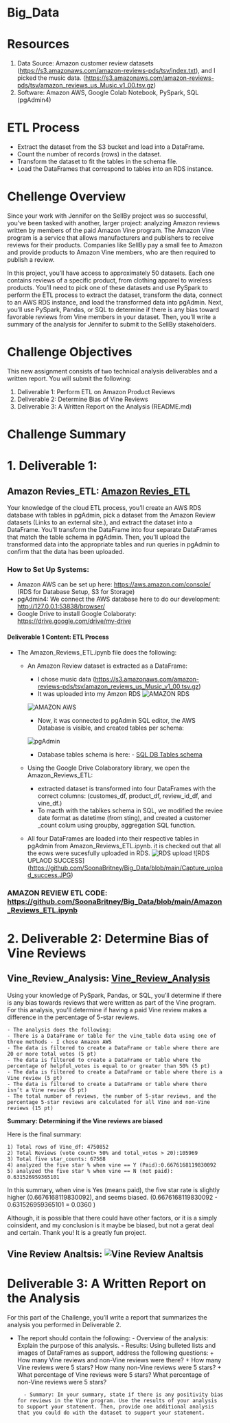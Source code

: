 # Big_Data

# Resources
1. Data Source: Amazon customer review datasets (https://s3.amazonaws.com/amazon-reviews-pds/tsv/index.txt), and I picked the music data. (https://s3.amazonaws.com/amazon-reviews-pds/tsv/amazon_reviews_us_Music_v1_00.tsv.gz)
2. Software: Amazon AWS, Google Colab Notebook, PySpark, SQL (pgAdmin4)

# ETL Process
- Extract the dataset from the S3 bucket and load into a DataFrame.
- Count the number of records (rows) in the dataset.
- Transform the dataset to fit the tables in the schema file.
- Load the DataFrames that correspond to tables into an RDS instance.

# Chellenge Overview
Since your work with Jennifer on the SellBy project was so successful, you’ve been tasked with another, larger project: analyzing Amazon reviews written by members of the paid Amazon Vine program. The Amazon Vine program is a service that allows manufacturers and publishers to receive reviews for their products. Companies like SellBy pay a small fee to Amazon and provide products to Amazon Vine members, who are then required to publish a review.

In this project, you’ll have access to approximately 50 datasets. Each one contains reviews of a specific product, from clothing apparel to wireless products. You’ll need to pick one of these datasets and use PySpark to perform the ETL process to extract the dataset, transform the data, connect to an AWS RDS instance, and load the transformed data into pgAdmin. Next, you’ll use PySpark, Pandas, or SQL to determine if there is any bias toward favorable reviews from Vine members in your dataset. Then, you’ll write a summary of the analysis for Jennifer to submit to the SellBy stakeholders.

# Challenge Objectives
This new assignment consists of two technical analysis deliverables and a written report. You will submit the following:

1. Deliverable 1: Perform ETL on Amazon Product Reviews
2. Deliverable 2: Determine Bias of Vine Reviews
3. Deliverable 3: A Written Report on the Analysis (README.md)

# Challenge Summary

# 1. Deliverable 1:

## Amazon Revies_ETL: [Amazon Revies_ETL](https://github.com/SoonaBritney/Big_Data/blob/main/Amazon_Reviews_ETL.ipynb)

Your knowledge of the cloud ETL process, you’ll create an AWS RDS database with tables in pgAdmin, pick a dataset from the Amazon Review datasets (Links to an external site.), and extract the dataset into a DataFrame. You'll transform the DataFrame into four separate DataFrames that match the table schema in pgAdmin. Then, you'll upload the transformed data into the appropriate tables and run queries in pgAdmin to confirm that the data has been uploaded.

### How to Set Up Systems:
- Amazon AWS can be set up here: https://aws.amazon.com/console/  (RDS for Database Setup, S3 for Storage) 
- pgAdmin4: We connect the AWS database here to do our development: http://127.0.0.1:53838/browser/
- Google Drive to install Google Colaboraty: https://drive.google.com/drive/my-drive

#### Deliverable 1 Content: ETL Process

- The Amazon_Reviews_ETL.ipynb file does the following: 
    - An Amazon Review dataset is extracted as a DataFrame: 
        - I chose music data (https://s3.amazonaws.com/amazon-reviews-pds/tsv/amazon_reviews_us_Music_v1_00.tsv.gz)
        - It was uploaded into my Amzon RDS
         ![AMAZON RDS](https://github.com/SoonaBritney/Big_Data/blob/main/Capture_amazon_rds.JPG)
         
         ![AMAZON AWS](https://github.com/SoonaBritney/Big_Data/blob/main/Capture_amazon_S3.JPG)
        
        - Now, it was connected to pgAdmin SQL editor, the AWS Database is visible, and created tables per schema:
        
        ![pgAdmin](https://github.com/SoonaBritney/Big_Data/blob/main/Capture_pgAdmin.JPG)
        
        - Database tables schema is here: - [SQL DB Tables schema](https://github.com/SoonaBritney/Big_Data/blob/main/challenge_schema.sql) 
    
    - Using the Google Drive Colaboratory library, we open the Amazon_Reviews_ETL:
        - extracted dataset is transformed into four DataFrames with the correct columns: (customes_df, product_df, review_id_df, and vine_df.)
        - To macth with the tablkes schema in SQL, we modified the reviee date format as datetime (from sting), and created a customer _count colum using groupby, aggregation SQL function. 
    - All four DataFrames are loaded into their respective tables in pgAdmin from Amazon_Reviews_ETL.ipynb. it is checked out that all the eows were sucesfully uploaded in RDS. 
        ![RDS upload](https://github.com/SoonaBritney/Big_Data/blob/main/Capture_upload_to_RDS.JPG) 
        ![RDS UPLAOD SUCCESS] (https://github.com/SoonaBritney/Big_Data/blob/main/Capture_upload_success.JPG)
    

### AMAZON REVIEW ETL CODE: https://github.com/SoonaBritney/Big_Data/blob/main/Amazon_Reviews_ETL.ipynb


# 2. Deliverable 2: Determine Bias of Vine Reviews

## Vine_Review_Analysis: [Vine_Review_Analysis](https://github.com/SoonaBritney/Big_Data/blob/main/Vine_Reviews_Analysis.ipynb)

Using your knowledge of PySpark, Pandas, or SQL, you’ll determine if there is any bias towards reviews that were written as part of the Vine program. For this analysis, you'll determine if having a paid Vine review makes a difference in the percentage of 5-star reviews.

    - The analysis does the following:
    - There is a DataFrame or table for the vine_table data using one of three methods - I chose Amazon AWS
    - The data is filtered to create a DataFrame or table where there are 20 or more total votes (5 pt) 
    - The data is filtered to create a DataFrame or table where the percentage of helpful_votes is equal to or greater than 50% (5 pt)
    - The data is filtered to create a DataFrame or table where there is a Vine review (5 pt)
    - The data is filtered to create a DataFrame or table where there isn’t a Vine review (5 pt)
    - The total number of reviews, the number of 5-star reviews, and the percentage 5-star reviews are calculated for all Vine and non-Vine reviews (15 pt)

**Summary: Determining if the Vine reviews are biased**

Here is the final summary:

    1) Total rows of Vine_df: 4750852
    2) Total Reviews (vote count> 50% and total_votes > 20):105969
    3) Total five star_counts: 67568
    4) analyzed the five star % when vine == Y (Paid):0.6676168119830092
    5) analyzed the five star % when vine == N (not paid): 0.631526959365101

In this summary, when vine is Yes (means paid), the five star rate is slightly higher (0.6676168119830092), and seems biased.
(0.6676168119830092 - 0.631526959365101 = 0.0360 )

Although, it is possible that there could have other factors, or it is a simply coinsident, and my conclusion is it maybe be biased, but not a gerat deal and certain. Thank you! It is a greatly fun project.

## Vine Review Analtsis: ![Vine Review Analtsis](https://github.com/SoonaBritney/Big_Data/blob/main/vine_analysis.JPG)

# Deliverable 3: A Written Report on the Analysis
For this part of the Challenge, you’ll write a report that summarizes the analysis you performed in Deliverable 2.

- The report should contain the following:
        - Overview of the analysis: Explain the purpose of this analysis.
        - Results: Using bulleted lists and images of DataFrames as support, address the following questions:
            + How many Vine reviews and non-Vine reviews were there?
            + How many Vine reviews were 5 stars? How many non-Vine reviews were 5 stars?
            + What percentage of Vine reviews were 5 stars? What percentage of non-Vine reviews were 5 stars?
            
        - Summary: In your summary, state if there is any positivity bias for reviews in the Vine program. Use the results of your analysis to support your statement. Then, provide one additional analysis that you could do with the dataset to support your statement.
        
        
